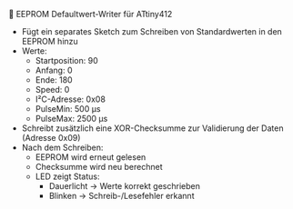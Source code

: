 📝 EEPROM Defaultwert-Writer für ATtiny412

- Fügt ein separates Sketch zum Schreiben von Standardwerten in den EEPROM hinzu
- Werte:
  - Startposition: 90
  - Anfang: 0
  - Ende: 180
  - Speed: 0
  - I²C-Adresse: 0x08
  - PulseMin: 500 µs
  - PulseMax: 2500 µs
- Schreibt zusätzlich eine XOR-Checksumme zur Validierung der Daten (Adresse 0x09)
- Nach dem Schreiben:
  - EEPROM wird erneut gelesen
  - Checksumme wird neu berechnet
  - LED zeigt Status:
    - Dauerlicht → Werte korrekt geschrieben
    - Blinken → Schreib-/Lesefehler erkannt
